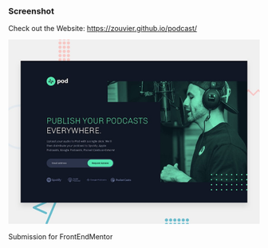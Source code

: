 
### Screenshot
Check out the Website: https://zouvier.github.io/podcast/


![Design](./preview.jpg)

Submission for FrontEndMentor
